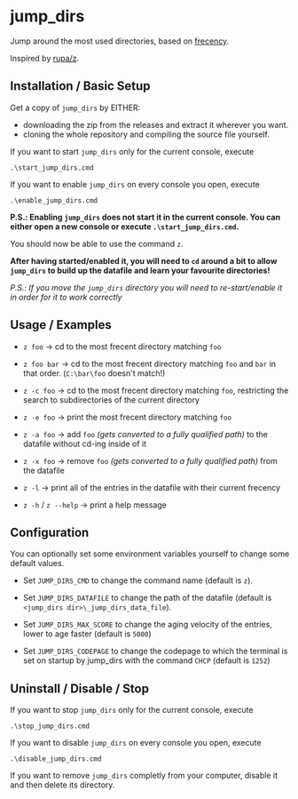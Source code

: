 # jump\_dirs

Jump around the most used directories, based on [frecency](https://en.wikipedia.org/wiki/Frecency).

Inspired by [rupa/z](https://github.com/rupa/z).

## Installation / Basic Setup

Get a copy of `jump_dirs` by EITHER:
- downloading the zip from the releases and extract it wherever you want.
- cloning the whole repository and compiling the source file yourself.


If you want to start `jump_dirs` only for the current console, execute
```
.\start_jump_dirs.cmd
```

If you want to enable `jump_dirs` on every console you open, execute
```
.\enable_jump_dirs.cmd
```
__P.S.: Enabling `jump_dirs` does not start it in the current console. You can either open a new console or execute `.\start_jump_dirs.cmd`.__

You should now be able to use the command `z`.

__After having started/enabled it, you will need to `cd` around a bit to allow `jump_dirs` to build up the datafile and learn your favourite directories!__

_P.S.: If you move the `jump_dirs` directory you will need to re-start/enable it in order for it to work correctly_

## Usage / Examples

- `z foo` -> cd to the most frecent directory matching `foo`

- `z foo bar` -> cd to the most frecent directory matching `foo` and `bar` in that order. (`C:\bar\foo` doesn't match!)

- `z -c foo` -> cd to the most frecent directory matching `foo`, restricting the search to subdirectories of the current directory

- `z -e foo` -> print the most frecent directory matching `foo`

- `z -a foo` -> add `foo` _(gets converted to a fully qualified path)_ to the datafile without cd-ing inside of it

- `z -x foo` -> remove `foo` _(gets converted to a fully qualified path)_ from the datafile

- `z -l` -> print all of the entries in the datafile with their current frecency

- `z -h` / `z --help` -> print a help message

## Configuration

You can optionally set some environment variables yourself to change some default values.

- Set `JUMP_DIRS_CMD` to change the command name (default is `z`).

- Set `JUMP_DIRS_DATAFILE` to change the path of the datafile (default is `<jump_dirs dir>\_jump_dirs_data_file`).

- Set `JUMP_DIRS_MAX_SCORE` to change the aging velocity of the entries, lower to age faster (default is `5000`)

- Set `JUMP_DIRS_CODEPAGE` to change the codepage to which the terminal is set on startup by jump\_dirs with the command `CHCP` (default is `1252`)

## Uninstall / Disable / Stop

If you want to stop `jump_dirs` only for the current console, execute
```
.\stop_jump_dirs.cmd
```

If you want to disable `jump_dirs` on every console you open, execute
```
.\disable_jump_dirs.cmd
```

If you want to remove `jump_dirs` completly from your computer, disable it and then delete its directory.
